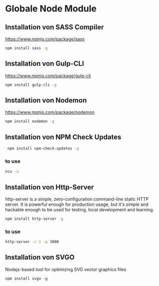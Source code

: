 # Globale Node Module

## Installation von SASS Compiler

<https://www.npmjs.com/package/sass>

```bash
npm install sass -g
```

## Installation von Gulp-CLI

<https://www.npmjs.com/package/gulp-cli>

```bash
npm install gulp-cli -g
```

## Installation von Nodemon

<https://www.npmjs.com/package/nodemon>

```bash
npm install nodemon -g
```

## Installation von NPM Check Updates

```bash
 npm install npm-check-updates -g
```

### to use

```bash
ncu -u
```

## Installation von Http-Server

http-server is a simple, zero-configuration command-line static HTTP server. It is powerful enough for production usage, but it's simple and hackable enough to be used for testing, local development and learning.

```bash
npm install http-server -g
```

### to use

```bash
http-server -c-1 -p 3000
```

## Installation von SVGO

Nodejs-based tool for optimizing SVG vector graphics files

```
npm install svgo -g
```
